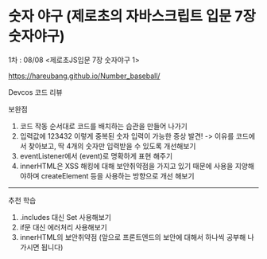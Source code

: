 # 숫자 야구 (제로초의 자바스크립트 입문 7장 숫자야구)

1차 : 08/08  <제로초JS입문 7장 숫자야구 1>

https://hareubang.github.io/Number_baseball/

Devcos 코드 리뷰

보완점
1. 코드 작동 순서대로 코드를 배치하는 습관을 만들어 나가기
2. 입력값에 123432 이렇게 중복된 숫자 입력이 가능한 증상 발견! -> 이유를 코드에서 찾아보고, 딱 4개의 숫자만 입력받을 수 있도록 개선해보기
3. eventListener에서 (event)로 명확하게 표현 해주기
4. innerHTML은 XSS 해킹에 대해 보안취약점을 가지고 있기 때문에 사용을 지양해야하며 createElement 등을 사용하는 방향으로 개선 해보기

----

추천 학습
1. .includes 대신 Set 사용해보기
2. if문 대신 에러처리 사용해보기
3. innerHTML의 보안취약점 (앞으로 프론트엔드의 보안에 대해서 하나씩 공부해 나가시면 됩니다)
